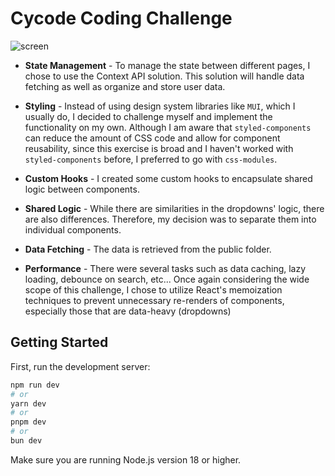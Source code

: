 # Cycode Coding Challenge
![screen](https://github.com/Vl4d1s/cycode-coding-challenge/assets/42187212/a362f69f-1f84-404b-895d-ef49bba69dc9)

* **State Management** - To manage the state between different pages, I chose to use the Context API solution. This solution will handle data fetching as well as organize and store user data.

* **Styling** - Instead of using design system libraries like `MUI`, which I usually do, I decided to challenge myself and implement the functionality on my own. Although I am aware that `styled-components` can reduce the amount of CSS code and allow for component reusability, since this exercise is broad and I haven't worked with `styled-components` before, I preferred to go with `css-modules`.

* **Custom Hooks** - I created some custom hooks to encapsulate shared logic between components.

* **Shared Logic** - While there are similarities in the dropdowns' logic, there are also differences. Therefore, my decision was to separate them into individual components.

* **Data Fetching** - The data is retrieved from the public folder.

* **Performance** - There were several tasks such as data caching, lazy loading, debounce on search, etc... Once again considering the wide scope of this challenge, I chose to utilize  React's memoization techniques to prevent unnecessary re-renders of components, especially those that are data-heavy (dropdowns)

## Getting Started

First, run the development server:

```bash
npm run dev
# or
yarn dev
# or
pnpm dev
# or
bun dev
```


Make sure you are running Node.js version 18 or higher.



